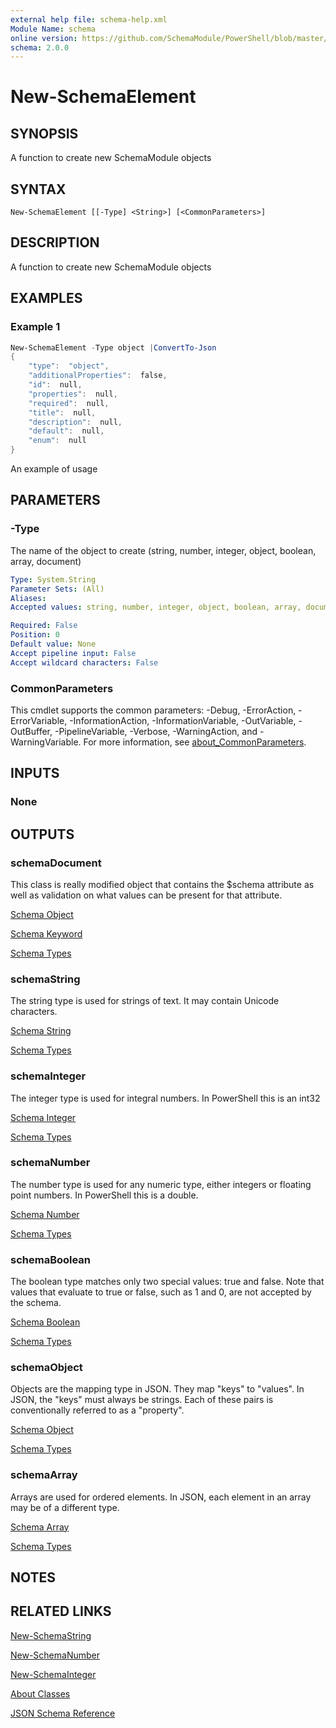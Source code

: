 ```yaml
---
external help file: schema-help.xml
Module Name: schema
online version: https://github.com/SchemaModule/PowerShell/blob/master/docs/New-SchemaElement.md#new-schemaelement
schema: 2.0.0
---
```


# New-SchemaElement

## SYNOPSIS

A function to create new SchemaModule objects

## SYNTAX

```
New-SchemaElement [[-Type] <String>] [<CommonParameters>]
```

## DESCRIPTION

A function to create new SchemaModule objects

## EXAMPLES

### Example 1

```powershell
New-SchemaElement -Type object |ConvertTo-Json
{
    "type":  "object",
    "additionalProperties":  false,
    "id":  null,
    "properties":  null,
    "required":  null,
    "title":  null,
    "description":  null,
    "default":  null,
    "enum":  null
}
```

An example of usage

## PARAMETERS

### -Type

The name of the object to create (string, number, integer, object, boolean,
array, document)

```yaml
Type: System.String
Parameter Sets: (All)
Aliases:
Accepted values: string, number, integer, object, boolean, array, document

Required: False
Position: 0
Default value: None
Accept pipeline input: False
Accept wildcard characters: False
```

### CommonParameters

This cmdlet supports the common parameters: -Debug, -ErrorAction, -ErrorVariable, -InformationAction, -InformationVariable, -OutVariable, -OutBuffer, -PipelineVariable, -Verbose, -WarningAction, and -WarningVariable. For more information, see [about_CommonParameters](http://go.microsoft.com/fwlink/?LinkID=113216).

## INPUTS

### None

## OUTPUTS

### schemaDocument

This class is really modified object that contains the $schema attribute as well
as validation on what values can be present for that attribute.

[Schema Object](https://json-schema.org/understanding-json-schema/reference/object.html)

[Schema Keyword](https://json-schema.org/understanding-json-schema/reference/schema.html)

[Schema Types](https://json-schema.org/understanding-json-schema/reference/type.html)

### schemaString

The string type is used for strings of text. It may contain Unicode characters.

[Schema String](https://json-schema.org/understanding-json-schema/reference/string.html)

[Schema Types](https://json-schema.org/understanding-json-schema/reference/type.html)

### schemaInteger

The integer type is used for integral numbers. In PowerShell this is an int32

[Schema Integer](http://json-schema.org/understanding-json-schema/reference/numeric.html#integer)

[Schema Types](https://json-schema.org/understanding-json-schema/reference/type.html)

### schemaNumber

The number type is used for any numeric type, either integers or floating point
numbers. In PowerShell this is a double.

[Schema Number](http://json-schema.org/understanding-json-schema/reference/numeric.html#number)

[Schema Types](https://json-schema.org/understanding-json-schema/reference/type.html)

### schemaBoolean

The boolean type matches only two special values: true and false. Note that
values that evaluate to true or false, such as 1 and 0, are not accepted by the
schema.

[Schema Boolean](http://json-schema.org/understanding-json-schema/reference/boolean.html)

[Schema Types](https://json-schema.org/understanding-json-schema/reference/type.html)

### schemaObject

Objects are the mapping type in JSON. They map "keys" to "values". In JSON, the
"keys" must always be strings. Each of these pairs is conventionally referred
to as a "property".

[Schema Object](https://json-schema.org/understanding-json-schema/reference/object.html)

[Schema Types](https://json-schema.org/understanding-json-schema/reference/type.html)

### schemaArray

Arrays are used for ordered elements. In JSON, each element in an array may be
of a different type.

[Schema Array](https://json-schema.org/understanding-json-schema/reference/array.html)

[Schema Types](https://json-schema.org/understanding-json-schema/reference/type.html)

## NOTES

## RELATED LINKS

[New-SchemaString](https://github.com/SchemaModule/PowerShell/blob/master/docs/New-SchemaString.md#new-schemastring)

[New-SchemaNumber](https://github.com/SchemaModule/PowerShell/blob/master/docs/New-SchemaNumber.md#new-schemanumber)

[New-SchemaInteger](https://github.com/SchemaModule/PowerShell/blob/master/docs/New-SchemaInteger.md#new-schemainteger)

[About Classes](https://github.com/SchemaModule/PowerShell/blob/master/docs/about_Schema_Classes.md)

[JSON Schema Reference](https://json-schema.org/understanding-json-schema/reference/index.html)
